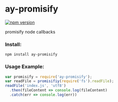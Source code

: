 # ay-promisify
[![npm version](https://img.shields.io/badge/npm-1.0.4-green.svg)](https://www.npmjs.com/package/ay-promisify)

promisify node callbacks

### Install:
```
npm install ay-promisify
```
### Usage Example:
```javascript
var promisify = require('ay-promisify');
var readFile = promisifiy(require('fs').readFile);
readFile('index.js', 'utf8')
  .then(fileContent => console.log(fileContent)
  .catch(err => console.log(err))
```
